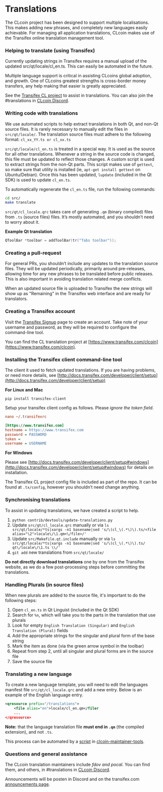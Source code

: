 Translations
============

The CLcoin project has been designed to support multiple localisations. This makes adding new phrases, and completely new languages easily achievable. For managing all application translations, CLcoin makes use of the Transifex online translation management tool.

### Helping to translate (using Transifex)
Currently updating strings in Transifex requires a manual upload of the updated src/qt/locale/cl_en.ts.
This can easily be automated in the future.

Multiple language support is critical in assisting CLcoins global adoption, and growth. One of CLcoins greatest strengths is cross-border money transfers, any help making that easier is greatly appreciated.

See the [Transifex CL project](https://www.transifex.com/clcoin) to assist in translations. You can also join the #translations in [CLcoin Discord](https://discord.gg/jn6uhur).

### Writing code with translations
We use automated scripts to help extract translations in both Qt, and non-Qt source files. It is rarely necessary to manually edit the files in `src/qt/locale/`. The translation source files must adhere to the following format:
`cl_xx_YY.ts or cl_xx.ts`

`src/qt/locale/cl_en.ts` is treated in a special way. It is used as the source for all other translations. Whenever a string in the source code is changed, this file must be updated to reflect those changes. A custom script is used to extract strings from the non-Qt parts. This script makes use of `gettext`, so make sure that utility is installed (ie, `apt-get install gettext` on Ubuntu/Debian). Once this has been updated, `lupdate` (included in the Qt SDK) is used to update `cl_en.ts`.

To automatically regenerate the `cl_en.ts` file, run the following commands:
```sh
cd src/
make translate
```

`src/qt/cl_locale.qrc` takes care of generating `.qm` (binary compiled) files from `.ts` (source files) files. It’s mostly automated, and you shouldn’t need to worry about it.

**Example Qt translation**
```cpp
QToolBar *toolbar = addToolBar(tr("Tabs toolbar"));
```

### Creating a pull-request
For general PRs, you shouldn’t include any updates to the translation source files. They will be updated periodically, primarily around pre-releases, allowing time for any new phrases to be translated before public releases. This is also important in avoiding translation related merge conflicts.

When an updated source file is uploaded to Transifex the new strings will show up as "Remaining" in the Transifex web interface and are ready for translators.


### Creating a Transifex account
Visit the [Transifex Signup](https://www.transifex.com/signup/) page to create an account. Take note of your username and password, as they will be required to configure the command-line tool.

You can find the CL translation project at [https://www.transifex.com/clcoin](https://www.transifex.com/clcoin).

### Installing the Transifex client command-line tool
The client it used to fetch updated translations. If you are having problems, or need more details, see [http://docs.transifex.com/developer/client/setup](http://docs.transifex.com/developer/client/setup)

**For Linux and Mac**

`pip install transifex-client`

Setup your transifex client config as follows. Please *ignore the token field*.

```ini
nano ~/.transifexrc

[https://www.transifex.com]
hostname = https://www.transifex.com
password = PASSWORD
token =
username = USERNAME
```

**For Windows**

Please see [http://docs.transifex.com/developer/client/setup#windows](http://docs.transifex.com/developer/client/setup#windows) for details on installation.

The Transifex CL project config file is included as part of the repo. It can be found at `.tx/config`, however you shouldn’t need change anything.

### Synchronising translations
To assist in updating translations, we have created a script to help.

1. `python contrib/devtools/update-translations.py`
2. Update `src/qt/cl_locale.qrc` manually or via
   `ls src/qt/locale/*ts|xargs -n1 basename|sed 's/\(cl_\(.*\)\).ts/<file alias="\2">locale\/\1.qm<\/file>/'`
3. Update `src/Makefile.qt.include` manually or via
   `ls src/qt/locale/*ts|xargs -n1 basename|sed 's/\(cl_\(.*\)\).ts/  qt\/locale\/\1.ts \\/'`
4. `git add` new translations from `src/qt/locale/`

**Do not directly download translations** one by one from the Transifex website, as we do a few post-processing steps before committing the translations.

### Handling Plurals (in source files)
When new plurals are added to the source file, it's important to do the following steps:

1. Open `cl_en.ts` in Qt Linguist (included in the Qt SDK)
2. Search for `%n`, which will take you to the parts in the translation that use plurals
3. Look for empty `English Translation (Singular)` and `English Translation (Plural)` fields
4. Add the appropriate strings for the singular and plural form of the base string
5. Mark the item as done (via the green arrow symbol in the toolbar)
6. Repeat from step 2, until all singular and plural forms are in the source file
7. Save the source file

### Translating a new language
To create a new language template, you will need to edit the languages manifest file `src/qt/cl_locale.qrc` and add a new entry. Below is an example of the English language entry.

```xml
<qresource prefix="/translations">
    <file alias="en">locale/cl_en.qm</filer
    ...
</qresource>
```

**Note:** that the language translation file **must end in `.qm`** (the compiled extension), and not `.ts`.

This process can be automated by a [script](https://github.com/fdoving/clcoin-maintainer-tools/blob/master/update-translations.py) in [clcoin-maintainer-tools](https://github.com/fdoving/clcoin-maintainer-tools/).

### Questions and general assistance
The CLcoin translation maintainers include *fdov and pocal*. You can find them, and others, in #translations in [CLcoin Discord](https://discord.gg/jn6uhur).

Announcements will be posten in Discord and on the transifex.com [announcements page](https://www.transifex.com/clcoin/qt-translation/announcements/).
